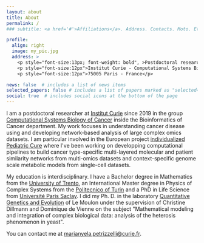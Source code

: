 ```yaml
---
layout: about
title: About
permalink: /
### subtitle: <a href='#'>Affiliations</a>. Address. Contacts. Moto. Etc.

profile:
  align: right
  image: my_pic.jpg
  address: >
    <p style="font-size:13px; font-weight: bold", >Postdoctoral researcher</p>
    <p style="font-size:12px">Institut Curie - Computational Systems Biology of Cancer group </p>
    <p style="font-size:12px">75005 Paris - France</p>

news: false  # includes a list of news items
selected_papers: false # includes a list of papers marked as "selected={true}"
social: true  # includes social icons at the bottom of the page
---
```


I am a postdoctoral researcher at [Institut Curie](https://curie.fr/) since 2019 in the group [Computational Systems Biology of Cancer](https://sysbio.curie.fr/) inside the Bioinformatics of Cancer department. My work focuses in understanding cancer disease using and developing network-based analysis of large complex omics datasets. I am particular involved in the European project [individualized Pediatric Cure](https://ipc-project.eu/) where I've been working on developping computational pipelines to build cancer type-specific multi-layered molecular and patient similarity networks from multi-omics datasets and context-specific genome scale metabolic models from single-cell datasets. 

My education is interdisciplinary. I have a Bachelor degree in Mathematics from the [University of Trento](), an International Master degree in Physics of Complex Systems from the [Politecnico of Turin]() and a PhD in Life Science from [Université Paris Saclay](). I did my Ph. D. in the laboratory [Quantitative Genetics and Evolution](http://moulon.inra.fr/) of Le Moulon under the supervision of Christine Dillmann and Dominique de Vienne on the subject "Mathematical modeling and integration of complex biological data: analysis of the heterosis phenomenon in yeast". 

You can contact me at <a href='#'>marianyela.petrizzelli@curie.fr</a>.
